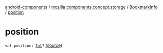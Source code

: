 [android-components](../../index.md) / [mozilla.components.concept.storage](../index.md) / [BookmarkInfo](index.md) / [position](./position.md)

# position

`val position: `[`Int`](https://kotlinlang.org/api/latest/jvm/stdlib/kotlin/-int/index.html)`?` [(source)](https://github.com/mozilla-mobile/android-components/blob/master/components/concept/storage/src/main/java/mozilla/components/concept/storage/BookmarksStorage.kt#L124)